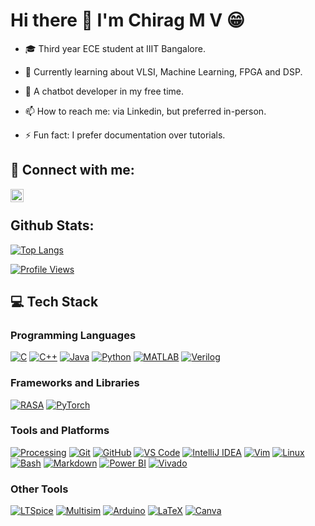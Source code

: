 # Hi there 👋 I'm Chirag M V 😁
- 🎓 Third year ECE student at IIIT Bangalore.

- 🔬 Currently learning about VLSI, Machine Learning, FPGA and DSP.

- 🤖 A chatbot developer in my free time.

- 📫 How to reach me: via Linkedin, but preferred in-person.

- ⚡ Fun fact: I prefer documentation over tutorials.







## 🤝 Connect with me:
<a href="https://linkedin.com/in/m-v-chirag-65b900271"><img align="left" src="https://raw.githubusercontent.com/yushi1007/yushi1007/main/images/linkedin.svg" alt="Chirag | LinkedIn" width="21px"/></a><br />


## Github Stats:
<!-- [![Chirag's GitHub stats](https://github-readme-stats.vercel.app/api?username=MChiragV)
](https://github.com/MChiragV) -->

[![Top Langs](https://github-readme-stats.vercel.app/api/top-langs/?username=MChiragV&layout=compact)](https://github.com/MChiragV)

[![Profile Views](https://komarev.com/ghpvc/?username=MChiragV&color=blue)](https://github.com/MChiragV)  

## 💻 Tech Stack

### Programming Languages
[![C](https://img.shields.io/badge/-C-A8B9CC?style=flat&logo=c&logoColor=white)](https://en.cppreference.com/w/c)
[![C++](https://img.shields.io/badge/-C++-00599C?style=flat&logo=c%2B%2B&logoColor=white)](https://isocpp.org/)
[![Java](https://img.shields.io/badge/-Java-007396?style=flat&logo=java&logoColor=white)](https://www.java.com/)
[![Python](https://img.shields.io/badge/-Python-3776AB?style=flat&logo=python&logoColor=white)](https://www.python.org/)
[![MATLAB](https://img.shields.io/badge/-MATLAB-0076A8?style=flat&logo=mathworks&logoColor=white)](https://www.mathworks.com/products/matlab.html)
[![Verilog](https://img.shields.io/badge/-Verilog-008080?style=flat&logoColor=white)](https://www.verilog.com/)
<!--
### Web Development
[![HTML5](https://img.shields.io/badge/-HTML5-E34F26?style=flat&logo=html5&logoColor=white)](https://developer.mozilla.org/en-US/docs/Web/HTML)
[![CSS3](https://img.shields.io/badge/-CSS3-1572B6?style=flat&logo=css3&logoColor=white)](https://developer.mozilla.org/en-US/docs/Web/CSS)
[![JavaScript](https://img.shields.io/badge/-JavaScript-F7DF1E?style=flat&logo=javascript&logoColor=black)](https://developer.mozilla.org/en-US/docs/Web/JavaScript)
-->

### Frameworks and Libraries
[![RASA](https://img.shields.io/badge/-RASA-5A4E9C?style=flat&logo=rasa&logoColor=white)](https://rasa.com/)
[![PyTorch](https://img.shields.io/badge/-PyTorch-EE4C2C?style=flat&logo=pytorch&logoColor=white)](https://pytorch.org/)

### Tools and Platforms
[![Processing](https://img.shields.io/badge/-Processing-006699?style=flat&logo=processing&logoColor=white)](https://processing.org/)
[![Git](https://img.shields.io/badge/-Git-F05032?style=flat&logo=git&logoColor=white)](https://git-scm.com/)
[![GitHub](https://img.shields.io/badge/-GitHub-181717?style=flat&logo=github&logoColor=white)](https://github.com/)
[![VS Code](https://img.shields.io/badge/-VS%20Code-007ACC?style=flat&logo=visual-studio-code&logoColor=white)](https://code.visualstudio.com/)
[![IntelliJ IDEA](https://img.shields.io/badge/-IntelliJ%20IDEA-000000?style=flat&logo=intellij-idea&logoColor=white)](https://www.jetbrains.com/idea/)
[![Vim](https://img.shields.io/badge/-Vim-019733?style=flat&logo=vim&logoColor=white)](https://www.vim.org/)
[![Linux](https://img.shields.io/badge/-Linux-FCC624?style=flat&logo=linux&logoColor=black)](https://www.linux.org/)
[![Bash](https://img.shields.io/badge/-Bash-4EAA25?style=flat&logo=gnu-bash&logoColor=white)](https://www.gnu.org/software/bash/)
[![Markdown](https://img.shields.io/badge/-Markdown-000000?style=flat&logo=markdown&logoColor=white)](https://www.markdownguide.org/)
[![Power BI](https://img.shields.io/badge/-Power%20BI-F2C811?style=flat&logo=power-bi&logoColor=black)](https://powerbi.microsoft.com/)
[![Vivado](https://img.shields.io/badge/-Vivado-0071C5?style=flat&logo=xilinx&logoColor=white)](https://www.xilinx.com/products/design-tools/vivado.html)

### Other Tools
[![LTSpice](https://img.shields.io/badge/-LTSpice-EE2C2C?style=flat&logoColor=white)](https://www.analog.com/en/design-center/design-tools-and-calculators/ltspice-simulator.html)
[![Multisim](https://img.shields.io/badge/-Multisim-FFB71B?style=flat&logoColor=black)](https://www.ni.com/en-us/shop/electronic-test-instrumentation/software-defined-radio/multisim/what-is-multisim.html)
[![Arduino](https://img.shields.io/badge/-Arduino-00979D?style=flat&logo=arduino&logoColor=white)](https://www.arduino.cc/)
[![LaTeX](https://img.shields.io/badge/-LaTeX-008080?style=flat&logo=latex&logoColor=white)](https://www.latex-project.org/)
[![Canva](https://img.shields.io/badge/-Canva-00C4CC?style=flat&logo=canva&logoColor=white)](https://www.canva.com/)
<!-- [![Raspberry Pi](https://img.shields.io/badge/-Raspberry%20Pi-C51A4A?style=flat&logo=raspberry-pi&logoColor=white)](https://www.raspberrypi.org/) -->


<!--
**ChiragMV/ChiragMV** is a ✨ _special_ ✨ repository because its `README.md` (this file) appears on your GitHub profile.



Here are some ideas to get you started:

- 🔭 I’m currently working on ...
- 🌱 I’m currently learning ...
- 👯 I’m looking to collaborate on ...
- 🤔 I’m looking for help with ...
- 💬 Ask me about ...

- 😄 Pronouns: ...
-->
